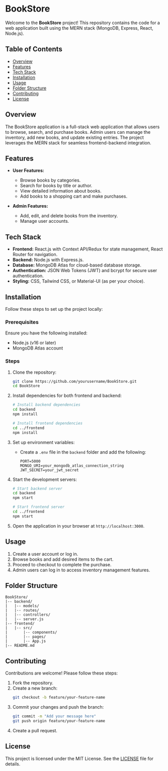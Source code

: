 # BookStore

Welcome to the **BookStore** project! This repository contains the code for a web application built using the MERN stack (MongoDB, Express, React, Node.js).

## Table of Contents

- [Overview](#overview)
- [Features](#features)
- [Tech Stack](#tech-stack)
- [Installation](#installation)
- [Usage](#usage)
- [Folder Structure](#folder-structure)
- [Contributing](#contributing)
- [License](#license)

## Overview

The BookStore application is a full-stack web application that allows users to browse, search, and purchase books. Admin users can manage the inventory, add new books, and update existing entries. The project leverages the MERN stack for seamless frontend-backend integration.

## Features

- **User Features:**
  - Browse books by categories.
  - Search for books by title or author.
  - View detailed information about books.
  - Add books to a shopping cart and make purchases.
  
- **Admin Features:**
  - Add, edit, and delete books from the inventory.
  - Manage user accounts.

## Tech Stack

- **Frontend:** React.js with Context API/Redux for state management, React Router for navigation.
- **Backend:** Node.js with Express.js.
- **Database:** MongoDB Atlas for cloud-based database storage.
- **Authentication:** JSON Web Tokens (JWT) and bcrypt for secure user authentication.
- **Styling:** CSS, Tailwind CSS, or Material-UI (as per your choice).

## Installation

Follow these steps to set up the project locally:

### Prerequisites

Ensure you have the following installed:
- Node.js (v16 or later)
- MongoDB Atlas account

### Steps

1. Clone the repository:
   ```bash
   git clone https://github.com/yourusername/BookStore.git
   cd BookStore
   ```

2. Install dependencies for both frontend and backend:
   ```bash
   # Install backend dependencies
   cd backend
   npm install

   # Install frontend dependencies
   cd ../frontend
   npm install
   ```

3. Set up environment variables:
   - Create a `.env` file in the `backend` folder and add the following:
     ```env
     PORT=5000
     MONGO_URI=your_mongodb_atlas_connection_string
     JWT_SECRET=your_jwt_secret
     ```

4. Start the development servers:
   ```bash
   # Start backend server
   cd backend
   npm start

   # Start frontend server
   cd ../frontend
   npm start
   ```

5. Open the application in your browser at `http://localhost:3000`.

## Usage

1. Create a user account or log in.
2. Browse books and add desired items to the cart.
3. Proceed to checkout to complete the purchase.
4. Admin users can log in to access inventory management features.

## Folder Structure

```
BookStore/
|-- backend/
|   |-- models/
|   |-- routes/
|   |-- controllers/
|   |-- server.js
|-- frontend/
|   |-- src/
|       |-- components/
|       |-- pages/
|       |-- App.js
|-- README.md
```

## Contributing

Contributions are welcome! Please follow these steps:
1. Fork the repository.
2. Create a new branch:
   ```bash
   git checkout -b feature/your-feature-name
   ```
3. Commit your changes and push the branch:
   ```bash
   git commit -m "Add your message here"
   git push origin feature/your-feature-name
   ```
4. Create a pull request.

## License

This project is licensed under the MIT License. See the [LICENSE](LICENSE) file for details.

